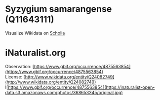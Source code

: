 
Syzygium samarangense (Q11643111)
=================================
  
Visualize Wikidata on [Scholia](https://scholia.toolforge.org/taxon/Q11643111)
# iNaturalist.org
  
Observation: [https://www.gbif.org/occurrence/4875563854](https://www.gbif.org/occurrence/4875563854)  
License: [http://www.wikidata.org/entity/Q24082749](http://www.wikidata.org/entity/Q24082749)  
![https://www.gbif.org/occurrence/4875563854](https://inaturalist-open-data.s3.amazonaws.com/photos/368653345/original.jpg)